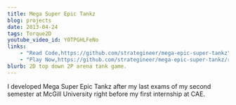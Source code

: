 ```yaml
---
title: Mega Super Epic Tankz
blog: projects
date: 2013-04-24
tags: Torque2D
youtube_video_id: Y0TPGHLFeNo
links:
    - "Read Code,https://github.com/strategineer/mega-epic-super-tankz"
    - "Play Now,https://github.com/strategineer/mega-epic-super-tankz/releases"
blurb: 2D top down 2P arena tank game.
---
```

I developed Mega Super Epic Tankz after my last exams of my second semester at McGill University right before my first internship at CAE.
